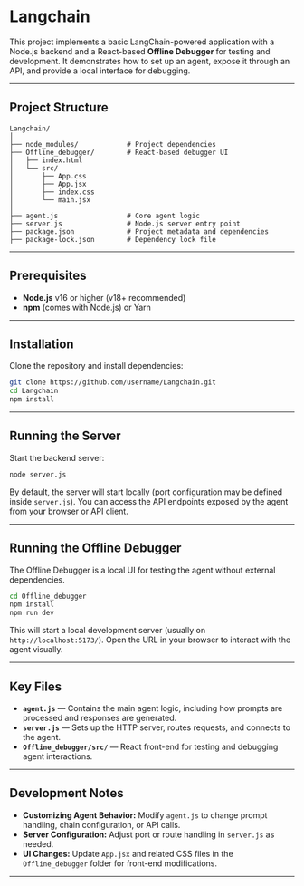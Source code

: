 # Langchain

This project implements a basic LangChain-powered application with a Node.js backend and a React-based **Offline Debugger** for testing and development.
It demonstrates how to set up an agent, expose it through an API, and provide a local interface for debugging.

---

## **Project Structure**

```
Langchain/
│
├── node_modules/            # Project dependencies
├── Offline_debugger/        # React-based debugger UI
│   ├── index.html
│   └── src/
│       ├── App.css
│       ├── App.jsx
│       ├── index.css
│       └── main.jsx
│
├── agent.js                 # Core agent logic
├── server.js                # Node.js server entry point
├── package.json             # Project metadata and dependencies
├── package-lock.json        # Dependency lock file
```

---

## **Prerequisites**

* **Node.js** v16 or higher (v18+ recommended)
* **npm** (comes with Node.js) or Yarn

---

## **Installation**

Clone the repository and install dependencies:

```bash
git clone https://github.com/username/Langchain.git
cd Langchain
npm install
```

---

## **Running the Server**

Start the backend server:

```bash
node server.js
```

By default, the server will start locally (port configuration may be defined inside `server.js`).
You can access the API endpoints exposed by the agent from your browser or API client.

---

## **Running the Offline Debugger**

The Offline Debugger is a local UI for testing the agent without external dependencies.

```bash
cd Offline_debugger
npm install
npm run dev
```

This will start a local development server (usually on `http://localhost:5173/`).
Open the URL in your browser to interact with the agent visually.

---

## **Key Files**

* **`agent.js`** — Contains the main agent logic, including how prompts are processed and responses are generated.
* **`server.js`** — Sets up the HTTP server, routes requests, and connects to the agent.
* **`Offline_debugger/src/`** — React front-end for testing and debugging agent interactions.

---

## **Development Notes**

* **Customizing Agent Behavior:** Modify `agent.js` to change prompt handling, chain configuration, or API calls.
* **Server Configuration:** Adjust port or route handling in `server.js` as needed.
* **UI Changes:** Update `App.jsx` and related CSS files in the `Offline_debugger` folder for front-end modifications.

---

